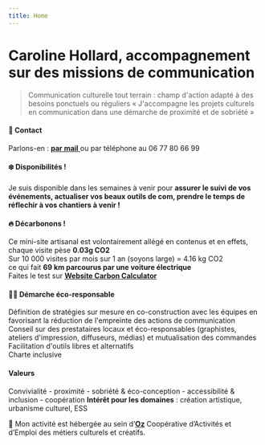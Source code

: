 ```yaml
---
title: Home
---
```


# Caroline Hollard, accompagnement sur des missions de communication

> Communication culturelle tout terrain : champ d'action adapté à des besoins ponctuels ou réguliers « J'accompagne les projets culturels en communication dans une démarche de proximité et de sobriété »

#### 💌 Contact
Parlons-en : <a href="mailto:caroline.hollard@proton.me"> **par mail** </a> ou par téléphone au 06 77 80 66 99

#### ❄️ Disponibilités !
Je suis disponible dans les semaines à venir pour **assurer le suivi de vos événements, actualiser vos beaux outils de com, prendre le temps de réflechir à vos chantiers à venir  !**

#### 🔥 Décarbonons ! 
Ce mini-site artisanal est volontairement allégé en contenus et en effets, chaque visite pèse **0.03g CO2**   
Sur 10 000 visites par mois sur 1 an (soyons large) = 4.16 kg CO2  
ce qui fait **69 km parcourus par une voiture électrique**  
Faites le test sur [**Website Carbon Calculator**](https://www.websitecarbon.com/ "Website Carbon Calculator") 


#### 🏄‍♀️ Démarche éco-responsable
Définition de stratégies sur mesure en co-construction avec les équipes en favorisant la réduction de l'empreinte des actions de communication  
Conseil sur des prestataires locaux et éco-responsables (graphistes, ateliers d'impression, diffuseurs, médias) et mutualisation des commandes  
Facilitation d'outils libres et alternatifs  
Charte inclusive  

#### Valeurs
Convivialité - proximité - sobriété & éco-conception - accessibilité & inclusion - coopération 
**Intérêt pour les domaines** : création artistique, urbanisme culturel, ESS

🎪 Mon activité est hébergée au sein d’[**Oz**](https://www.oz-coop.fr/ "Oz") Coopérative d’Activités et d’Emploi des métiers culturels et créatifs.
